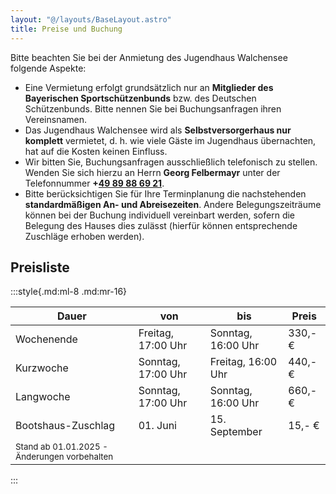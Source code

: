 ```yaml
---
layout: "@/layouts/BaseLayout.astro"
title: Preise und Buchung
---
```

Bitte beachten Sie bei der Anmietung des Jugendhaus Walchensee folgende Aspekte:

* Eine Vermietung erfolgt grundsätzlich nur an **Mitglieder des Bayerischen Sportschützenbunds** bzw. des Deutschen Schützenbunds. Bitte nennen Sie bei Buchungsanfragen ihren Vereinsnamen.
* Das Jugendhaus Walchensee wird als **Selbstversorgerhaus nur komplett** vermietet, d. h. wie viele Gäste im Jugendhaus übernachten, hat auf die Kosten keinen Einfluss.
* Wir bitten Sie, Buchungsanfragen ausschließlich telefonisch zu stellen. Wenden Sie sich hierzu an Herrn **Georg Felbermayr** unter der Telefonnummer **+[49 89 88 69 21](tel:004989886921)**.
* Bitte berücksichtigen Sie für Ihre Terminplanung die nachstehenden **standardmäßigen An- und Abreisezeiten**. Andere Belegungszeiträume können bei der Buchung individuell vereinbart werden, sofern die Belegung des Hauses dies zulässt (hierfür können entsprechende Zuschläge erhoben werden).

## Preisliste

:::style{.md:ml-8 .md:mr-16}

| Dauer                                                                          | von                | bis                | Preis   |
| ------------------------------------------------------------------------------ | ------------------ | ------------------ | ------- |
| Wochenende                                                                     | Freitag, 17:00 Uhr | Sonntag, 16:00 Uhr | 330,- € |
| Kurzwoche                                                                      | Sonntag, 17:00 Uhr | Freitag, 16:00 Uhr | 440,- € |
| Langwoche                                                                      | Sonntag, 17:00 Uhr | Sonntag, 16:00 Uhr | 660,- € |
| Bootshaus-Zuschlag                                                             | 01. Juni           | 15. September      | 15,- €  |
| <small class="opacity-75">Stand ab 01.01.2025 - Änderungen vorbehalten</small> |                    |                    |         |

:::
